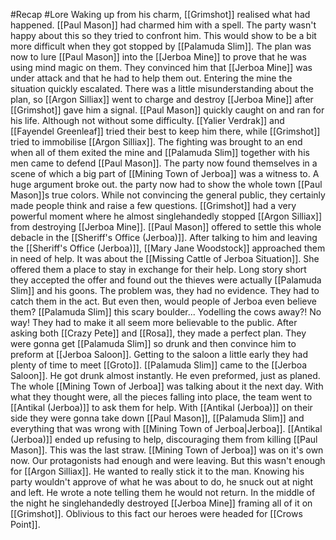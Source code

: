 #Recap #Lore 
Waking up from his charm, [[Grimshot]] realised what had happened. [[Paul Mason]] had charmed him with a spell. The party wasn't happy about this so they tried to confront him. This would show to be a bit more difficult when they got stopped by [[Palamuda Slim]]. The plan was now to lure [[Paul Mason]] into the [[Jerboa Mine]] to prove that he was using mind magic on them. They convinced him that [[Jerboa Mine]] was under attack and that he had to help them out. Entering the mine the situation quickly escalated. There was a little misunderstanding about the plan, so [[Argon Silliax]] went to charge and destroy [[Jerboa Mine]] after [[Grimshot]] gave him a signal. [[Paul Mason]] quickly caught on and ran for his life. Although not without some difficulty. [[Yalier Verdrak]] and [[Fayendel Greenleaf]] tried their best to keep him there, while [[Grimshot]] tried to immobilise [[Argon Silliax]]. The fighting was brought to an end when all of them exited the mine and [[Palamuda Slim]] together with his men came to defend [[Paul Mason]]. The party now found themselves in a scene of which a big part of [[Mining Town of Jerboa]] was a witness to. A huge argument broke out. the party now had to show the whole town [[Paul Mason]]s true colors. While not convincing the general public, they certainly made people think and raise a few questions. [[Grimshot]] had a very powerful moment where he almost singlehandedly stopped [[Argon Silliax]] from destroying [[Jerboa Mine]]. [[Paul Mason]] offered to settle this whole debacle in the [[Sheriff's Office (Jerboa)]]. After talking to him and leaving the [[Sheriff's Office (Jerboa)]], [[Mary Jane Woodstock]] approached them in need of help. It was about the [[Missing Cattle of Jerboa Situation]]. She offered them a place to stay in exchange for their help. Long story short they accepted the offer and found out the thieves were actually [[Palamuda Slim]] and his goons. The problem was, they had no evidence. They had to catch them in the act. But even then, would people of Jerboa even believe them? [[Palamuda Slim]] this scary boulder... Yodelling the cows away?! No way! They had to make it all seem more believable to the public. After asking both [[Crazy Pete]] and [[Rosa]], they made a perfect plan. They were gonna get [[Palamuda Slim]] so drunk and then convince him to preform at [[Jerboa Saloon]]. Getting to the saloon a little early they had plenty of time to meet [[Groto]]. [[Palamuda Slim]] came to the [[Jerboa Saloon]]. He got drunk almost instantly. He even preformed, just as planed. The whole [[Mining Town of Jerboa]] was talking about it the next day. With what they thought were, all the pieces falling into place, the team went to [[Antikal (Jerboa)]] to ask them for help. With [[Antikal (Jerboa)]] on their side they were gonna take down [[Paul Mason]], [[Palamuda Slim]] and everything that was wrong with [[Mining Town of Jerboa|Jerboa]]. [[Antikal (Jerboa)]] ended up refusing to help, discouraging them from killing [[Paul Mason]]. This was the last straw. [[Mining Town of Jerboa]] was on it's own now. Our protagonists had enough and were leaving. But this wasn't enough for [[Argon Silliax]]. He wanted to really stick it to the man. Knowing his party wouldn't approve of what he was about to do, he snuck out at night and left. He wrote a note telling them he would not return. In the middle of the night he singlehandedly destroyed [[Jerboa Mine]] framing all of it on [[Grimshot]]. Oblivious to this fact our heroes were headed for [[Crows Point]].